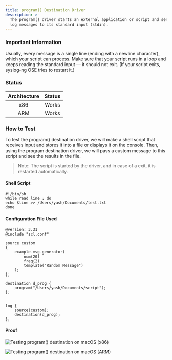 ```yaml
---
title: program() Destination Driver
description: >-
  The program() driver starts an external application or script and sends the
  log messages to its standard input (stdin).
---
```


### Important Information

Usually, every message is a single line (ending with a newline character), which your script can process. Make sure that your script runs in a loop and keeps reading the standard input — it should not exit. (If your script exits, syslog-ng OSE tries to restart it.)

### Status <a href="#status" id="status"></a>

| Architecture | Status |
| :----------: | :----: |
|      x86     |  Works |
|      ARM     |  Works |

### How to Test <a href="#how-to-test" id="how-to-test"></a>

To test the program() destination driver, we will make a shell script that receives input and stores it into a file or displays it on the console. Then, using the program destination driver, we will pass a custom message to this script and see the results in the file.&#x20;

> Note: The script is started by the driver, and in case of a exit, it is restarted automatically.

#### Shell Script <a href="#shell-script" id="shell-script"></a>

```shell
#!/bin/sh
while read line ; do
echo $line >> /Users/yash/Documents/test.txt
done
```

#### Configuration File Used <a href="#configuration-file-used" id="configuration-file-used"></a>

```config
@version: 3.31
@include "scl.conf"

source custom
{
    example-msg-generator(
        num(20)
        freq(2)
        template("Random Message")
    );
};

destination d_prog {
    program("/Users/yash/Documents/script");
};


log {
    source(custom);
    destination(d_prog);
};
```

#### Proof

![Testing program() destination on macOS (x86)](<{{dev_img_folder}}/module-support/Screenshot 2021-06-15 at 2.23.06 PM.png>)

![Testing program() destination on macOS (ARM)](<{{dev_img_folder}}/module-support/Screenshot 2021-08-20 at 12.06.18 PM.png>)
